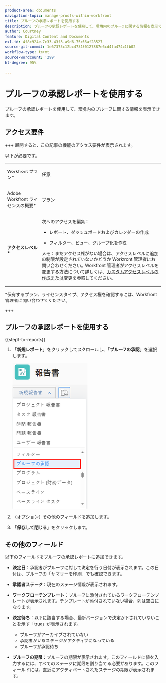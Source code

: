 ```yaml
---
product-area: documents
navigation-topic: manage-proofs-within-workfront
title: プルーフの承認レポートを使用する
description: プルーフの承認レポートを使用して、環境内のプルーフに関する情報を表示できます。
author: Courtney
feature: Digital Content and Documents
exl-id: 4f8c924e-7c33-43f3-a9d6-75c56af28527
source-git-commit: 1e67375c12bc473130127887e6cd4fa474c4fb02
workflow-type: tm+mt
source-wordcount: '299'
ht-degree: 95%

---
```


# プルーフの承認レポートを使用する

プルーフの承認レポートを使用して、環境内のプルーフに関する情報を表示できます。

## アクセス要件

+++ 展開すると、この記事の機能のアクセス要件が表示されます。

以下が必要です。

<table style="table-layout:auto"> 
 <col> 
 <col> 
 <tbody> 
  <tr> 
   <td role="rowheader"> <p>Workfront プラン*</p> </td> 
   <td>任意</td> 
  </tr> 
  <tr> 
   <td role="rowheader"> <p>Adobe Workfront ライセンスの概要*</p> </td> 
   <td> <p>プラン</p> </td> 
  </tr> 
  <tr data-mc-conditions=""> 
   <td role="rowheader"><strong>アクセスレベル*</strong> </td> 
   <td> <p>次へのアクセスを編集：</p> 
    <ul> 
     <li> <p>レポート、ダッシュボードおよびカレンダーの作成</p> </li> 
     <li> <p>フィルター、ビュー、グループ化を作成</p> </li> 
    </ul> <p>メモ：まだアクセス権がない場合は、アクセスレベルに追加の制限が設定されていないかどうか Workfront 管理者にお問い合わせください。Workfront 管理者がアクセスレベルを変更する方法について詳しくは、<a href="../../../administration-and-setup/add-users/configure-and-grant-access/create-modify-access-levels.md" class="MCXref xref">カスタムアクセスレベルの作成または変更</a>を参照してください。</p> </td> 
  </tr> 
 </tbody> 
</table>

&#42;保有するプラン、ライセンスタイプ、アクセス権を確認するには、Workfront 管理者に問い合わせてください。

+++

## プルーフの承認レポートを使用する

{{step1-to-reports}}

1. 「**新規レポート**」をクリックしてスクロールし、「**プルーフの承認**」を選択します。

   ![&#x200B; プルーフ承認レポート &#x200B;](assets/proof-approval-report.png)

1. （オプション）その他のフィールドを追加します。
1. 「**保存して閉じる**」をクリックします。

## その他のフィールド

以下のフィールドをプルーフの承認レポートに追加できます。

* **決定日**：承認者がプルーフに対して決定を行う日付が表示されます。この日付は、プルーフの「サマリーを印刷」でも確認できます。
* **承認者ステージ**：現在のステージ情報が表示されます。
* **ワークフローテンプレート**：プルーフに添付されているワークフローテンプレートが表示されます。テンプレートが添付されていない場合、列は空白になります。
* **決定待ち**：以下に該当する場合、最新バージョンで決定が下されていないことを示す「true」が表示されます。

   * プルーフがアーカイブされていない
   * 承認者がいるステージがアクティブになっている
   * プルーフが承認待ち

* **プルーフの期限**：プルーフの期限が表示されます。このフィールドに値を入力するには、すべてのステージに期限を割り当てる必要があります。このフィールドには、直近にアクティベートされたステージの期限が表示されます。

 
